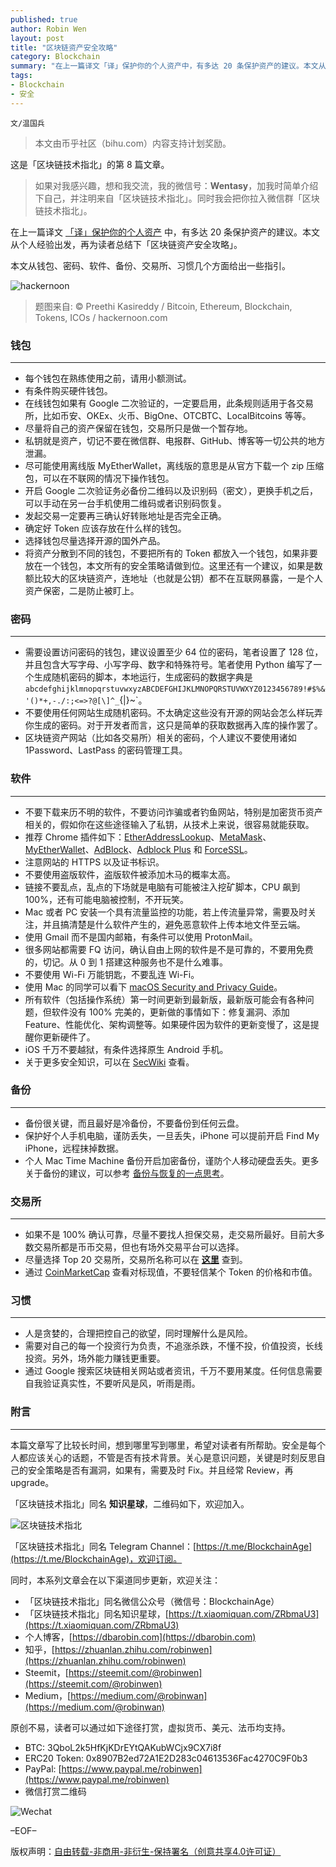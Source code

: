 ```yaml
---
published: true
author: Robin Wen
layout: post
title: "区块链资产安全攻略"
category: Blockchain
summary: "在上一篇译文「译」保护你的个人资产中，有多达 20 条保护资产的建议。本文从个人经验出发，再为读者总结下「区块链资产安全攻略」。本文从钱包、密码、软件、备份、交易所、习惯几个方面给出一些指引。本篇文章写了比较长时间，想到哪里写到哪里，希望对读者有所帮助。安全是每个人都应该关心的话题，不管是否有技术背景。关心是意识问题，关键是时刻反思自己的安全策略是否有漏洞，如果有，需要及时 Fix。并且经常 Review，再 upgrade。"
tags:
- Blockchain
- 安全
---
```


`文/温国兵`

> 本文由币乎社区（bihu.com）内容支持计划奖励。

这是「区块链技术指北」的第 8 篇文章。

> 如果对我感兴趣，想和我交流，我的微信号：**Wentasy**，加我时简单介绍下自己，并注明来自「区块链技术指北」。同时我会把你拉入微信群「区块链技术指北」。

在上一篇译文 [「译」保护你的个人资产](http://dbarobin.com/2017/12/13/blockchain-protect-your-funds) 中，有多达 20 条保护资产的建议。本文从个人经验出发，再为读者总结下「区块链资产安全攻略」。

本文从钱包、密码、软件、备份、交易所、习惯几个方面给出一些指引。

![hackernoon](https://i.imgur.com/O07H43e.jpg)

> 题图来自: © Preethi Kasireddy / Bitcoin, Ethereum, Blockchain, Tokens, ICOs / hackernoon.com

### 钱包
***

* 每个钱包在熟练使用之前，请用小额测试。
* 有条件购买硬件钱包。
* 在线钱包如果有 Google 二次验证的，一定要启用，此条规则适用于各交易所，比如币安、OKEx、火币、BigOne、OTCBTC、LocalBitcoins 等等。
* 尽量将自己的资产保留在钱包，交易所只是做一个暂存地。
* 私钥就是资产，切记不要在微信群、电报群、GitHub、博客等一切公共的地方泄漏。
* 尽可能使用离线版 MyEtherWallet，离线版的意思是从官方下载一个 zip 压缩包，可以在不联网的情况下操作钱包。
* 开启 Google 二次验证务必备份二维码以及识别码（密文），更换手机之后，可以手动在另一台手机使用二维码或者识别码恢复。
* 发起交易一定要再三确认好转账地址是否完全正确。
* 确定好 Token 应该存放在什么样的钱包。
* 选择钱包尽量选择开源的国外产品。
* 将资产分散到不同的钱包，不要把所有的 Token 都放入一个钱包，如果非要放在一个钱包，本文所有的安全策略请做到位。这里还有一个建议，如果是数额比较大的区块链资产，连地址（也就是公钥）都不在互联网暴露，一是个人资产保密，二是防止被盯上。

### 密码
***

* 需要设置访问密码的钱包，建议设置至少 64 位的密码，笔者设置了 128 位，并且包含大写字母、小写字母、数字和特殊符号。笔者使用 Python 编写了一个生成随机密码的脚本，本地运行，生成密码的数据字典是 `abcdefghijklmnopqrstuvwxyzABCDEFGHIJKLMNOPQRSTUVWXYZ0123456789!#$%&'()*+,-./:;<=>?@[\]^_`{|}~`。
* 不要使用任何网站生成随机密码。不太确定这些没有开源的网站会怎么样玩弄你生成的密码。对于开发者而言，这只是简单的获取数据再入库的操作罢了。
* 区块链资产网站（比如各交易所）相关的密码，个人建议不要使用诸如 1Password、LastPass 的密码管理工具。

### 软件
***

* 不要下载来历不明的软件，不要访问诈骗或者钓鱼网站，特别是加密货币资产相关的，假如你在这些途径输入了私钥，从技术上来说，很容易就能获取。
* 推荐 Chrome 插件如下：[EtherAddressLookup](https://chrome.google.com/webstore/detail/etheraddresslookup/pdknmigbbbhmllnmgdfalmedcmcefdfn)、[MetaMask](https://chrome.google.com/webstore/detail/metamask/nkbihfbeogaeaoehlefnkodbefgpgknn)、[MyEtherWallet](https://chrome.google.com/webstore/detail/myetherwallet/nlbmnnijcnlegkjjpcfjclmcfggfefdm)、[AdBlock](https://chrome.google.com/webstore/detail/adblock/gighmmpiobklfepjocnamgkkbiglidom)、[Adblock Plus](https://chrome.google.com/webstore/detail/adblock-plus/cfhdojbkjhnklbpkdaibdccddilifddb) 和 [ForceSSL](https://chrome.google.com/webstore/detail/forcessl/bljkjfinmjgppmnmbemglboechkjbhka)。
* 注意网站的 HTTPS 以及证书标识。
* 不要使用盗版软件，盗版软件被添加木马的概率太高。
* 链接不要乱点，乱点的下场就是电脑有可能被注入挖矿脚本，CPU 飙到 100%，还有可能电脑被控制，不开玩笑。
* Mac 或者 PC 安装一个具有流量监控的功能，若上传流量异常，需要及时关注，并且搞清楚是什么软件产生的，避免恶意软件上传本地文件至云端。
* 使用 Gmail 而不是国内邮箱，有条件可以使用 ProtonMail。
* 很多网站都需要 FQ 访问，确认自由上网的软件是不是可靠的，不要用免费的，切记。从 0 到 1 搭建这种服务也不是什么难事。
* 不要使用 Wi-Fi 万能钥匙，不要乱连 Wi-Fi。
* 使用 Mac 的同学可以看下 [macOS Security and Privacy Guide](https://github.com/drduh/macOS-Security-and-Privacy-Guide)。
* 所有软件（包括操作系统）第一时间更新到最新版，最新版可能会有各种问题，但软件没有 100% 完美的，更新做的事情如下：修复漏洞、添加 Feature、性能优化、架构调整等。如果硬件因为软件的更新变慢了，这是提醒你更新硬件了。
* iOS 千万不要越狱，有条件选择原生 Android 手机。
* 关于更多安全知识，可以在 [SecWiki](https://www.sec-wiki.com) 查看。

### 备份
***

* 备份很关键，而且最好是冷备份，不要备份到任何云盘。
* 保护好个人手机电脑，谨防丢失，一旦丢失，iPhone 可以提前开启 Find My iPhone，远程抹掉数据。
* 个人 Mac Time Machine 备份开启加密备份，谨防个人移动硬盘丢失。更多关于备份的建议，可以参考 [备份与恢复的一点思考](https://dbarobin.com/2017/11/17/thoughts-on-backup-and-recovery)。

### 交易所
***

* 如果不是 100% 确认可靠，尽量不要找人担保交易，走交易所最好。目前大多数交易所都是币币交易，但也有场外交易平台可以选择。
* 尽量选择 Top 20 交易所，交易所名称可以在 **[这里](https://coinmarketcap.com/exchanges/volume/24-hour)** 查到。
* 通过 [CoinMarketCap](https://coinmarketcap.com) 查看对标现值，不要轻信某个 Token 的价格和市值。

### 习惯
***

* 人是贪婪的，合理把控自己的欲望，同时理解什么是风险。
* 需要对自己的每一个投资行为负责，不追涨杀跌，不懂不投，价值投资，长线投资。另外，场外能力赚钱更重要。
* 通过 Google 搜索区块链相关网站或者资讯，千万不要用某度。任何信息需要自我验证真实性，不要听风是风，听雨是雨。

### 附言
***

本篇文章写了比较长时间，想到哪里写到哪里，希望对读者有所帮助。安全是每个人都应该关心的话题，不管是否有技术背景。关心是意识问题，关键是时刻反思自己的安全策略是否有漏洞，如果有，需要及时 Fix。并且经常 Review，再 upgrade。

「区块链技术指北」同名 **知识星球**，二维码如下，欢迎加入。

![区块链技术指北](https://i.imgur.com/pQxlDqF.jpg)

「区块链技术指北」同名 Telegram Channel：[https://t.me/BlockchainAge](https://t.me/BlockchainAge)，欢迎订阅。

同时，本系列文章会在以下渠道同步更新，欢迎关注：

* 「区块链技术指北」同名微信公众号（微信号：BlockchainAge）
* 「区块链技术指北」同名知识星球，[https://t.xiaomiquan.com/ZRbmaU3](https://t.xiaomiquan.com/ZRbmaU3)
* 个人博客，[https://dbarobin.com](https://dbarobin.com)
* 知乎，[https://zhuanlan.zhihu.com/robinwen](https://zhuanlan.zhihu.com/robinwen)
* Steemit，[https://steemit.com/@robinwen](https://steemit.com/@robinwen)
* Medium，[https://medium.com/@robinwan](https://medium.com/@robinwan)

原创不易，读者可以通过如下途径打赏，虚拟货币、美元、法币均支持。

* BTC: 3QboL2k5HfKjKDrEYtQAKubWCjx9CX7i8f
* ERC20 Token: 0x8907B2ed72A1E2D283c04613536Fac4270C9F0b3
* PayPal: [https://www.paypal.me/robinwen](https://www.paypal.me/robinwen)
* 微信打赏二维码

![Wechat](https://i.imgur.com/SzoNl5b.jpg)

–EOF–

版权声明：[自由转载-非商用-非衍生-保持署名（创意共享4.0许可证）](http://creativecommons.org/licenses/by-nc-nd/4.0/deed.zh)